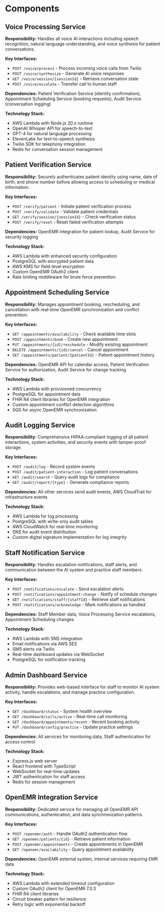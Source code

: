 # Components

## Voice Processing Service

**Responsibility:** Handles all voice AI interactions including speech recognition, natural language understanding, and voice synthesis for patient conversations.

**Key Interfaces:**
- `POST /voice/process` - Process incoming voice calls from Twilio
- `POST /voice/synthesize` - Generate AI voice responses
- `GET /voice/session/{sessionId}` - Retrieve conversation state
- `POST /voice/escalate` - Transfer call to human staff

**Dependencies:** Patient Verification Service (identity confirmation), Appointment Scheduling Service (booking requests), Audit Service (conversation logging)

**Technology Stack:** 
- AWS Lambda with Node.js 20.x runtime
- OpenAI Whisper API for speech-to-text
- GPT-4 for natural language processing
- ElevenLabs for text-to-speech synthesis
- Twilio SDK for telephony integration
- Redis for conversation session management

## Patient Verification Service

**Responsibility:** Securely authenticates patient identity using name, date of birth, and phone number before allowing access to scheduling or medical information.

**Key Interfaces:**
- `POST /verify/patient` - Initiate patient verification process
- `POST /verify/validate` - Validate patient credentials
- `GET /verify/session/{sessionId}` - Check verification status
- `POST /verify/reset` - Reset failed verification attempts

**Dependencies:** OpenEMR integration for patient lookup, Audit Service for security logging

**Technology Stack:**
- AWS Lambda with enhanced security configuration
- PostgreSQL with encrypted patient data
- AWS KMS for field-level encryption
- Custom OpenEMR OAuth2 client
- Rate limiting middleware for brute force prevention

## Appointment Scheduling Service

**Responsibility:** Manages appointment booking, rescheduling, and cancellation with real-time OpenEMR synchronization and conflict prevention.

**Key Interfaces:**
- `GET /appointments/availability` - Check available time slots
- `POST /appointments/book` - Create new appointment
- `PUT /appointments/{id}/reschedule` - Modify existing appointment
- `DELETE /appointments/{id}/cancel` - Cancel appointment
- `GET /appointments/patient/{patientId}` - Patient appointment history

**Dependencies:** OpenEMR API for calendar access, Patient Verification Service for authorization, Audit Service for change tracking

**Technology Stack:**
- AWS Lambda with provisioned concurrency
- PostgreSQL for appointment data
- FHIR R4 client libraries for OpenEMR integration
- Custom appointment conflict detection algorithms
- SQS for async OpenEMR synchronization

## Audit Logging Service

**Responsibility:** Comprehensive HIPAA-compliant logging of all patient interactions, system activities, and security events with tamper-proof storage.

**Key Interfaces:**
- `POST /audit/log` - Record system events
- `POST /audit/patient-interaction` - Log patient conversations
- `GET /audit/search` - Query audit logs for compliance
- `GET /audit/report/{type}` - Generate compliance reports

**Dependencies:** All other services send audit events, AWS CloudTrail for infrastructure events

**Technology Stack:**
- AWS Lambda for log processing
- PostgreSQL with write-only audit tables
- AWS CloudWatch for real-time monitoring
- SNS for audit event distribution
- Custom digital signature implementation for log integrity

## Staff Notification Service

**Responsibility:** Handles escalation notifications, staff alerts, and communication between the AI system and practice staff members.

**Key Interfaces:**
- `POST /notifications/escalate` - Send escalation alerts
- `POST /notifications/appointment-change` - Notify of schedule changes
- `GET /notifications/staff/{staffId}` - Retrieve staff notifications
- `POST /notifications/acknowledge` - Mark notifications as handled

**Dependencies:** Staff Member data, Voice Processing Service escalations, Appointment Scheduling changes

**Technology Stack:**
- AWS Lambda with SNS integration
- Email notifications via AWS SES
- SMS alerts via Twilio
- Real-time dashboard updates via WebSocket
- PostgreSQL for notification tracking

## Admin Dashboard Service

**Responsibility:** Provides web-based interface for staff to monitor AI system activity, handle escalations, and manage practice configuration.

**Key Interfaces:**
- `GET /dashboard/status` - System health overview
- `GET /dashboard/calls/active` - Real-time call monitoring
- `GET /dashboard/appointments/recent` - Recent booking activity
- `PUT /dashboard/config/practice` - Update practice settings

**Dependencies:** All services for monitoring data, Staff authentication for access control

**Technology Stack:**
- Express.js web server
- React frontend with TypeScript
- WebSocket for real-time updates
- JWT authentication for staff access
- Redis for session management

## OpenEMR Integration Service

**Responsibility:** Dedicated service for managing all OpenEMR API communications, authentication, and data synchronization patterns.

**Key Interfaces:**
- `POST /openemr/auth` - Handle OAuth2 authentication flow
- `GET /openemr/patients/{id}` - Retrieve patient information
- `POST /openemr/appointments` - Create appointments in OpenEMR
- `GET /openemr/availability` - Query appointment availability

**Dependencies:** OpenEMR external system, internal services requiring EMR data

**Technology Stack:**
- AWS Lambda with extended timeout configuration
- Custom OAuth2 client for OpenEMR 7.0.3
- FHIR R4 client libraries
- Circuit breaker pattern for resilience
- Retry logic with exponential backoff

